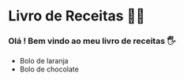 # Livro de Receitas :woman_cook:

### Olá ! Bem vindo ao meu livro de receitas :raised_hand_with_fingers_splayed:

- Bolo de laranja
- Bolo de chocolate
